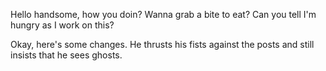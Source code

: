 Hello handsome, how you doin? Wanna grab a bite to eat? Can you tell I'm 
hungry as I work on this?

Okay, here's some changes. He thrusts his fists against the posts and 
still insists that he sees ghosts.
